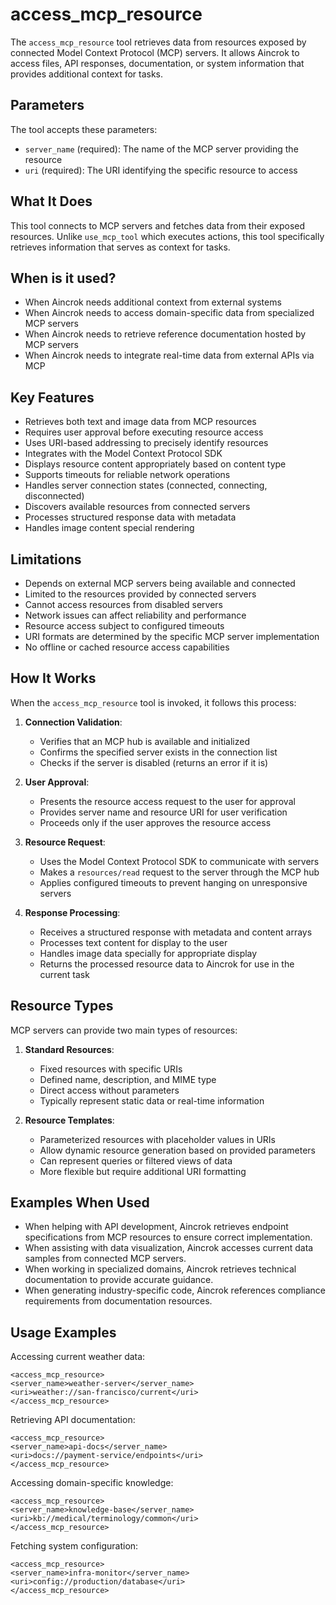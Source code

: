 # access_mcp_resource

The `access_mcp_resource` tool retrieves data from resources exposed by connected Model Context Protocol (MCP) servers. It allows Aincrok to access files, API responses, documentation, or system information that provides additional context for tasks.

## Parameters

The tool accepts these parameters:

- `server_name` (required): The name of the MCP server providing the resource
- `uri` (required): The URI identifying the specific resource to access

## What It Does

This tool connects to MCP servers and fetches data from their exposed resources. Unlike `use_mcp_tool` which executes actions, this tool specifically retrieves information that serves as context for tasks.

## When is it used?

- When Aincrok needs additional context from external systems
- When Aincrok needs to access domain-specific data from specialized MCP servers
- When Aincrok needs to retrieve reference documentation hosted by MCP servers
- When Aincrok needs to integrate real-time data from external APIs via MCP

## Key Features

- Retrieves both text and image data from MCP resources
- Requires user approval before executing resource access
- Uses URI-based addressing to precisely identify resources
- Integrates with the Model Context Protocol SDK
- Displays resource content appropriately based on content type
- Supports timeouts for reliable network operations
- Handles server connection states (connected, connecting, disconnected)
- Discovers available resources from connected servers
- Processes structured response data with metadata
- Handles image content special rendering

## Limitations

- Depends on external MCP servers being available and connected
- Limited to the resources provided by connected servers
- Cannot access resources from disabled servers
- Network issues can affect reliability and performance
- Resource access subject to configured timeouts
- URI formats are determined by the specific MCP server implementation
- No offline or cached resource access capabilities

## How It Works

When the `access_mcp_resource` tool is invoked, it follows this process:

1. **Connection Validation**:

    - Verifies that an MCP hub is available and initialized
    - Confirms the specified server exists in the connection list
    - Checks if the server is disabled (returns an error if it is)

2. **User Approval**:

    - Presents the resource access request to the user for approval
    - Provides server name and resource URI for user verification
    - Proceeds only if the user approves the resource access

3. **Resource Request**:

    - Uses the Model Context Protocol SDK to communicate with servers
    - Makes a `resources/read` request to the server through the MCP hub
    - Applies configured timeouts to prevent hanging on unresponsive servers

4. **Response Processing**:
    - Receives a structured response with metadata and content arrays
    - Processes text content for display to the user
    - Handles image data specially for appropriate display
    - Returns the processed resource data to Aincrok for use in the current task

## Resource Types

MCP servers can provide two main types of resources:

1. **Standard Resources**:

    - Fixed resources with specific URIs
    - Defined name, description, and MIME type
    - Direct access without parameters
    - Typically represent static data or real-time information

2. **Resource Templates**:
    - Parameterized resources with placeholder values in URIs
    - Allow dynamic resource generation based on provided parameters
    - Can represent queries or filtered views of data
    - More flexible but require additional URI formatting

## Examples When Used

- When helping with API development, Aincrok retrieves endpoint specifications from MCP resources to ensure correct implementation.
- When assisting with data visualization, Aincrok accesses current data samples from connected MCP servers.
- When working in specialized domains, Aincrok retrieves technical documentation to provide accurate guidance.
- When generating industry-specific code, Aincrok references compliance requirements from documentation resources.

## Usage Examples

Accessing current weather data:

```
<access_mcp_resource>
<server_name>weather-server</server_name>
<uri>weather://san-francisco/current</uri>
</access_mcp_resource>
```

Retrieving API documentation:

```
<access_mcp_resource>
<server_name>api-docs</server_name>
<uri>docs://payment-service/endpoints</uri>
</access_mcp_resource>
```

Accessing domain-specific knowledge:

```
<access_mcp_resource>
<server_name>knowledge-base</server_name>
<uri>kb://medical/terminology/common</uri>
</access_mcp_resource>
```

Fetching system configuration:

```
<access_mcp_resource>
<server_name>infra-monitor</server_name>
<uri>config://production/database</uri>
</access_mcp_resource>
```
